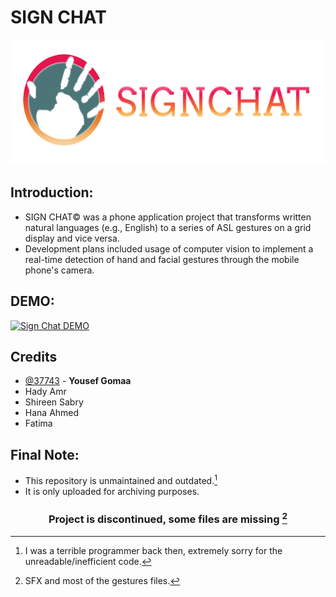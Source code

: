 # SIGN CHAT

<a>
  <p align="center">
    <picture>
      <source media="(prefers-color-scheme: dark)" srcset="app/doc/images/Readme_assets/BG.png">
      <img height="200px" src="Snapshots\mainlogo3.png">
    </picture>
  </p>
</a>

## Introduction:
- SIGN CHAT© was a phone application project that transforms written natural languages (e.g., English) to a series of ASL gestures on a grid display and vice versa.
- Development plans included usage of computer vision to implement a real-time detection of hand and facial gestures through the mobile phone's camera.
## DEMO:
[![Sign Chat DEMO](https://img.youtube.com/vi/Gd7KGreeUJM/hqdefault.jpg)](https://www.youtube.com/watch?v=Gd7KGreeUJM)

## Credits
- [@37743](https://github.com/37743) - **Yousef Gomaa**
- Hady Amr
- Shireen Sabry
- Hana Ahmed
- Fatima

## Final Note:
- This repository is unmaintained and outdated.[^1]
- It is only uploaded for archiving purposes.
### <center> Project is discontinued, some files are missing [^2] </center>

[^1]: I was a terrible programmer back then, extremely sorry for the unreadable/inefficient code.
[^2]: SFX and most of the gestures files.
